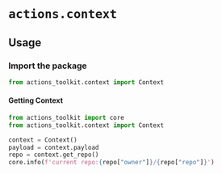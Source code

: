 # `actions.context`

## Usage

### Import the package

```python
from actions_toolkit.context import Context
```

#### Getting Context

```python
from actions_toolkit import core
from actions_toolkit.context import Context

context = Context()
payload = context.payload
repo = context.get_repo()
core.info(f'current repo:{repo["owner"]}/{repo["repo"]}')
```